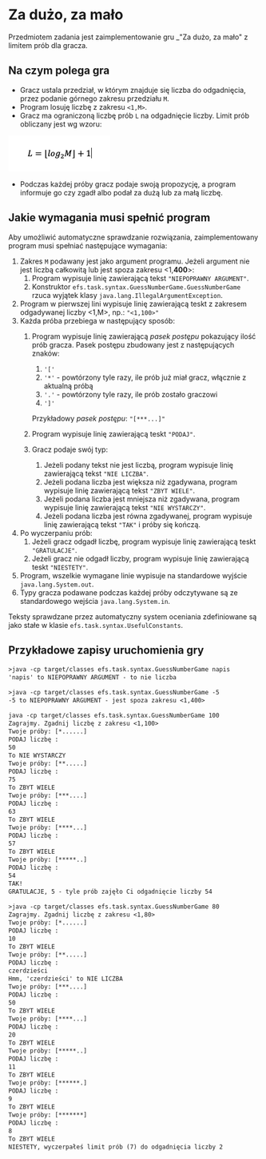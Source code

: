 # Za dużo, za mało

Przedmiotem zadania jest zaimplementowanie gru _"Za dużo, za mało" z limitem prób dla gracza.

## Na czym polega gra

* Gracz ustala przedział, w którym znajduje się liczba do odgadnięcia, przez podanie górnego zakresu przedziału `M`.
* Program losuję liczbę z zakresu `<1,M>`.
* Gracz ma ograniczoną liczbę prób `L` na odgadnięcie liczby. Limit prób obliczany jest wg wzoru:

![limit prób](limit_equation.png)

* Podczas każdej próby gracz podaje swoją propozycję, a program informuje go czy zgadł albo podał za dużą lub za małą liczbę.

## Jakie wymagania musi spełnić program

Aby umożliwić automatyczne sprawdzanie rozwiązania, zaimplementowany program musi spełniać następujące wymagania:

1. Zakres `M` podawany jest jako argument programu. Jeżeli argument nie jest liczbą całkowitą lub jest spoza zakresu <1,**400**>:
    1. Program wypisuje linię zawierającą tekst `"NIEPOPRAWNY ARGUMENT"`.
    1. Konstruktor `efs.task.syntax.GuessNumberGame.GuessNumberGame` rzuca wyjątek klasy `java.lang.IllegalArgumentException`.
1. Program w pierwszej lini wypisuje linię zawierającą teskt z zakresem odgadywanej liczby <1,M>, np.: `"<1,100>"`
1. Każda próba przebiega w następujący sposób:
    1. Program wypisuje linię zawierającą _pasek postępu_ pokazujący ilość prób gracza. Pasek postępu zbudowany jest z następujących znaków:
        1. `'['`
        1. `'*'` - powtórzony tyle razy, ile prób już miał gracz, włącznie z aktualną próbą
        1. `'.'` - powtórzony tyle razy, ile prób zostało graczowi
        1. `']'`
    
        Przykładowy _pasek postępu_: `"[***...]"`
    1. Program wypisuje linię zawierającą teskt `"PODAJ"`.
    1. Gracz podaje swój typ:
        1. Jeżeli podany tekst nie jest liczbą, program wypisuje linię zawierającą tekst `"NIE LICZBA"`.
        1. Jeżeli podana liczba jest większa niż zgadywana, program wypisuje linię zawierającą tekst `"ZBYT WIELE"`.
        1. Jeżeli podana liczba jest mniejsza niż zgadywana, program wypisuje linię zawierającą tekst `"NIE WYSTARCZY"`.
        1. Jeżeli podana liczba jest równa zgadywanej, program wypisuje linię zawierającą tekst `"TAK"` i próby się kończą.
1. Po wyczerpaniu prób:
    1. Jeżeli gracz odgadł liczbę, program wypisuje linię zawierającą teskt `"GRATULACJE"`.
    1. Jeżeli gracz nie odgadł liczby, program wypisuje linię zawierającą teskt `"NIESTETY"`.
1. Program, wszelkie wymagane linie wypisuje na standardowe wyjście `java.lang.System.out`.
2. Typy gracza podawane podczas każdej próby odczytywane są ze standardowego wejścia `java.lang.System.in`.

Teksty sprawdzane przez automatyczny system oceniania zdefiniowane są jako stałe w klasie `efs.task.syntax.UsefulConstants`.

## Przykładowe zapisy uruchomienia gry

```shell
>java -cp target/classes efs.task.syntax.GuessNumberGame napis
'napis' to NIEPOPRAWNY ARGUMENT - to nie liczba
```

```shell
>java -cp target/classes efs.task.syntax.GuessNumberGame -5   
-5 to NIEPOPRAWNY ARGUMENT - jest spoza zakresu <1,400>
```

```shell
java -cp target/classes efs.task.syntax.GuessNumberGame 100
Zagrajmy. Zgadnij liczbę z zakresu <1,100>
Twoje próby: [*......]
PODAJ liczbę :
50
To NIE WYSTARCZY
Twoje próby: [**.....]
PODAJ liczbę :
75
To ZBYT WIELE
Twoje próby: [***....]
PODAJ liczbę :
63
To ZBYT WIELE
Twoje próby: [****...]
PODAJ liczbę :
57
To ZBYT WIELE
Twoje próby: [*****..]
PODAJ liczbę :
54
TAK!
GRATULACJE, 5 - tyle prób zajęło Ci odgadnięcie liczby 54
```

```shell
>java -cp target/classes efs.task.syntax.GuessNumberGame 80
Zagrajmy. Zgadnij liczbę z zakresu <1,80>
Twoje próby: [*......]
PODAJ liczbę :
10
To ZBYT WIELE
Twoje próby: [**.....]
PODAJ liczbę :
czerdzieści
Hmm, 'czerdzieści' to NIE LICZBA
Twoje próby: [***....]
PODAJ liczbę :
50
To ZBYT WIELE
Twoje próby: [****...]
PODAJ liczbę :
20
To ZBYT WIELE
Twoje próby: [*****..]
PODAJ liczbę :
11
To ZBYT WIELE
Twoje próby: [******.]
PODAJ liczbę :
9
To ZBYT WIELE
Twoje próby: [*******]
PODAJ liczbę :
8
To ZBYT WIELE
NIESTETY, wyczerpałeś limit prób (7) do odgadnięcia liczby 2
```